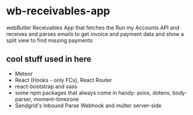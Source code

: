 # wb-receivables-app

webButler Receivables App that fetches the Run my Accounts API and receives and parses emails to get invoice and payment data and show a split view to find missing payments

## cool stuff used in here

- Meteor
- React (Hooks - only FCs), React Router
- react-bootstrap and sass
- some npm packages that always come in handy: axios, dotenv, body-parser, moment-timezone
- Sendgrid's Inbound Parse Webhook and multer server-side
